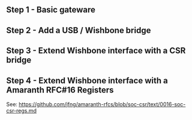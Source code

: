 ## Step 1 - Basic gateware

## Step 2 - Add a USB / Wishbone bridge

## Step 3 - Extend Wishbone interface with a CSR bridge

## Step 4 - Extend Wishbone interface with a Amaranth RFC#16 Registers

See: https://github.com/jfng/amaranth-rfcs/blob/soc-csr/text/0016-soc-csr-regs.md
